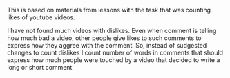 This is based on materials from lessons with the task that was counting likes of youtube videos.

I have not found much videos with dislikes. Even when comment is telling how much bad a video, other people give likes to such comments to express how they aggree with the comment. So, instead of sudgested changes to count dislikes I count number of words in comments that should express how much people were touched by a video that decided to write a long or short comment